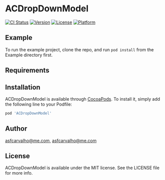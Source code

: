 # ACDropDownModel

[![CI Status](http://img.shields.io/travis/asfcarvalho@me.com/ACDropDownModel.svg?style=flat)](https://travis-ci.org/asfcarvalho@me.com/ACDropDownModel)
[![Version](https://img.shields.io/cocoapods/v/ACDropDownModel.svg?style=flat)](http://cocoapods.org/pods/ACDropDownModel)
[![License](https://img.shields.io/cocoapods/l/ACDropDownModel.svg?style=flat)](http://cocoapods.org/pods/ACDropDownModel)
[![Platform](https://img.shields.io/cocoapods/p/ACDropDownModel.svg?style=flat)](http://cocoapods.org/pods/ACDropDownModel)

## Example

To run the example project, clone the repo, and run `pod install` from the Example directory first.

## Requirements

## Installation

ACDropDownModel is available through [CocoaPods](http://cocoapods.org). To install
it, simply add the following line to your Podfile:

```ruby
pod 'ACDropDownModel'
```

## Author

asfcarvalho@me.com, asfcarvalho@me.com

## License

ACDropDownModel is available under the MIT license. See the LICENSE file for more info.
